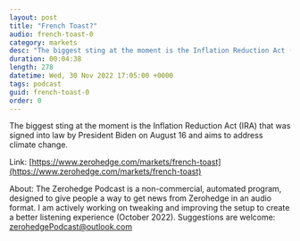 ```yaml
---
layout: post
title: "French Toast?"
audio: french-toast-0
category: markets
desc: "The biggest sting at the moment is the Inflation Reduction Act (IRA) that was signed into law by President Biden on August 16 and aims to address climate change."
duration: 00:04:38
length: 278
datetime: Wed, 30 Nov 2022 17:05:00 +0000
tags: podcast
guid: french-toast-0
order: 0
---
```

The biggest sting at the moment is the Inflation Reduction Act (IRA) that was signed into law by President Biden on August 16 and aims to address climate change.

Link: [https://www.zerohedge.com/markets/french-toast](https://www.zerohedge.com/markets/french-toast)

About: The Zerohedge Podcast is a non-commercial, automated program, designed to give people a way to get news from Zerohedge in an audio format.  I am actively working on tweaking and improving the setup to create a better listening experience (October 2022).  Suggestions are welcome: [zerohedgePodcast@outlook.com](mailto:zerohedgePodcast@outlook.com)